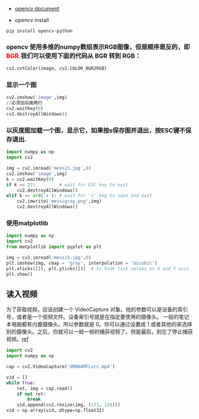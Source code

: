 - [opencv document](http://docs.opencv.org/3.0-beta/doc/py_tutorials/py_gui/py_image_display/py_image_display.html)


- opencv install

```
pip install opencv-python
```

### opencv 使用多维的numpy数组表示RGB图像，但是顺序是反的，即<font color='red'>BGR</font>.我们可以使用下面的代码从 __BGR__ 转到 __RGB__：
``` python
cv2.cvtColor(image, cv2.COLOR_BGR2RGB)
```

### 显示一个图
``` python
cv2.imshow('image',img)
//必须加后面两行
cv2.waitKey(0)
cv2.destroyAllWindows()
```

### 以灰度图加载一个图，显示它，如果按s保存图并退出，按ESC键不保存退出.
``` python
import numpy as np
import cv2

img = cv2.imread('messi5.jpg',0)
cv2.imshow('image',img)
k = cv2.waitKey(0)
if k == 27:         # wait for ESC key to exit
    cv2.destroyAllWindows()
elif k == ord('s'): # wait for 's' key to save and exit
    cv2.imwrite('messigray.png',img)
    cv2.destroyAllWindows()
```

### 使用matplotlib
``` python
import numpy as np
import cv2
from matplotlib import pyplot as plt

img = cv2.imread('messi5.jpg',0)
plt.imshow(img, cmap = 'gray', interpolation = 'bicubic')
plt.xticks([]), plt.yticks([])  # to hide tick values on X and Y axis
plt.show()
```

## 读入视频

为了获取视频，应该创建一个 VideoCapture 对象。他的参数可以是设备的索引号，或者是一个视频文件。设备索引号就是在指定要使用的摄像头。
一般的笔记本电脑都有内置摄像头。所以参数就是 0。你可以通过设置成 1 或者其他的来选择别的摄像头。之后，你就可以一帧一帧的捕获视频了。但是最后，别忘了停止捕获视频。[ref](http://blog.csdn.net/qq_18343569/article/details/50275305)

```python
import cv2
import numpy as np

cap = cv2.VideoCapture('dM06AMFLsrc.mp4')

vid = []
while True:
    ret, img = cap.read()
    if not ret:
        break
    vid.append(cv2.resize(img, (171, 128)))
vid = np.array(vid, dtype=np.float32) 
```
